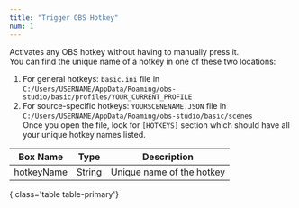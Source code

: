 ```yaml
---
title: "Trigger OBS Hotkey"
num: 1
---
```

Activates any OBS hotkey without having to manually press it.\
You can find the unique name of a hotkey in one of these two locations: 
1. For general hotkeys: `basic.ini` file in `C:/Users/USERNAME/AppData/Roaming/obs-studio/basic/profiles/YOUR_CURRENT_PROFILE` 
2. For source-specific hotkeys: `YOURSCENENAME.JSON` file in `C:/Users/USERNAME/AppData/Roaming/obs-studio/basic/scenes`   
Once you open the file, look for `[HOTKEYS]` section which should have all your unique hotkey names listed.  



| Box Name | Type | Description | 
|-------|--------|--------
|hotkeyName|String|	Unique name of the hotkey
{:class='table table-primary'}









